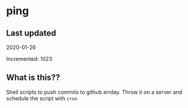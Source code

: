 # ping

## Last updated
2020-01-26

Incremented: 1023

## What is this??
Shell scripts to push commits to github errday. Throw it on a server and schedule the script with `cron`
